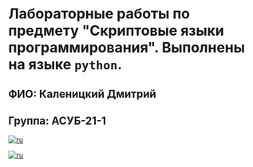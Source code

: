 # Лабораторные работы по предмету "Скриптовые языки программирования". Выполнены на языке `python`.
## ФИО: Каленицкий Дмитрий
## Группа: АСУБ-21-1

[![ru](https://img.shields.io/badge/Лаб1_Работа_с_сетевыми_протоколами.-red)](https://github.com/dogee4803/Scripting_programming_languages/blob/main/Lab%231/lab1.py)

[![ru](https://img.shields.io/badge/Лаб2_Работа_с_протоколами_TCP_и_UDP.-orange)](https://github.com/dogee4803/Scripting_programming_languages/blob/main/Lab%232)